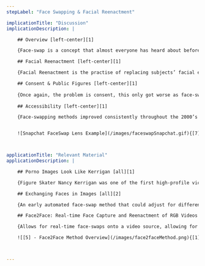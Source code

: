 ```yaml
---
stepLabel: "Face Swapping & Facial Reenactment"

implicationTitle: "Discussion"
implicationDescription: |

    ## Overview [left-center][1]

    {Face-swap is a concept that almost everyone has heard about before, it allows us to place a human or animals face onto another’s. Starting as a manual process, people would use programs like Photoshop to graft and then smooth out the swaps. Sometimes this was done as harmless joke between friends or to create other innocent swaps. In other cases, this was done to profit off public figure’s likeness, often for advertising [3].}[left-center][1]

    ## Facial Reenactment [left-center][1]

    {Facial Reenactment is the practise of replacing subjects’ facial expressions with another subject. Often used in media to replace stunt doubles, "The Jurassic Park (1993)" is regarded as the first commercial use of this technology. This was done by filming scenes of the actress’s facial movement then rotoscoping and overlaying these onto the stunt women [8]. Initially a manual process like static face swaps, automated systems were eventually created.}[left-center][1]

    ## Consent & Public Figures [left-center][1]
    
    {Once again, the problem is consent, this only got worse as face-swapping became an automated process and was able to handle different viewpoints/lighting between the two images [4]. This was a major step forward towards live face-swapping which was achieved in Face2Face 2016 [5]. Face2Face is an important paper for the technology, however it like most of the others, uses public figures without permission, in this case the controversial Donald Trump was among them. United States presidents and presidential candiates remain a popular target of face-swaps and deepfakes.}[left-center][1]
    
    ## Accessibility [left-center][1]

    {Face-swapping methods improved consistently throughout the 2000’s but reached a much younger audience in 2016 when Snapchat released a Face-Swap “Lens”. The accessibility of this technology led to disgusting use cases as with websites face-swapping celebrities onto pornographic images becoming increasingly popular. Legislation had and still has not caught up in most countries, often only the extremely wealthy or well-connected are able to get these images taken down and perpetrators punished. Although public figures are the most common victims, this was not the rule, and many victims were and still are left without justice or recourse. Paedophiles, the scum of humanity also gain access this technology, in which some cases used it to create illegal face-swaps of children they knew personally [6].}[left-center][1]


    ![Snapchat FaceSwap Lens Example](/images/faceswapSnapchat.gif){[7] - Snapchat FaceSwap Lens Example}[right][1]



applicationTitle: "Relevant Material"
applicationDescription: |

    ## Porno Images Look Like Kerrigan [all][1]

    {Figure Skater Nancy Kerrigan was one of the first high-profile victims of doctored pornography posted to the internet. Marvista Computing Co. defended their stance of hosting the images by calling them "obviously fake". The images were taken down after an Essex Superior Court issued a temporary restraining order. }[all][1]

    ## Exchanging Faces in Images [all][2]

    {An early automated face-swap method that could adjust for differences in viewpoint and illumination was created. The system is based on an algorithm that estimates 3D shape and texture, along with parameters such as pose and lighting. Users are still required to click roughly 7 feature points and mark the hairline of the subject. Authors suggest that their work can be used in image processing, virtual try-on of hairstyles, and facial recognition.}[all][2]

    ## Face2Face: Real-time Face Capture and Reenactment of RGB Videos [all][3]

    {Allows for real-time face-swaps onto a video source, allowing for manipulation without a target knowing the video is changed. Would be helpful for dubbing to foreign languages when on conference calls. Similar results have been achieved before offline, however this method allows online transfer of the facial expressions such as over video calls.}[all][3]

    ![[5] - Face2Face Method Overview](/images/face2faceMethod.png){[1] - Face2Face Method Overview}[all][3]



---
```

